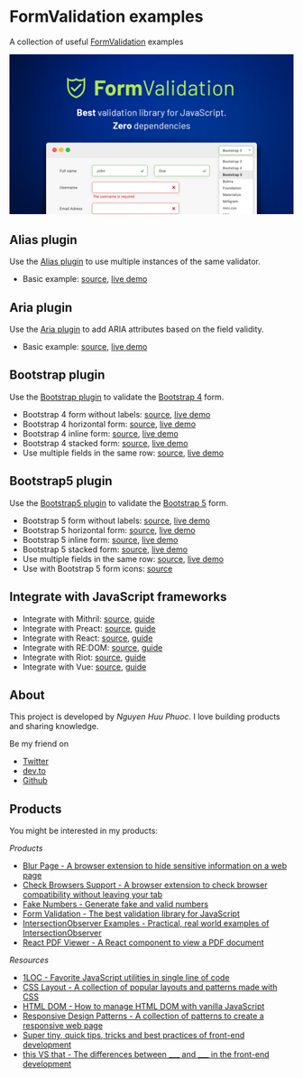 # FormValidation examples

A collection of useful [FormValidation](https://formvalidation.io) examples

![FormValidation](/assets/screenshot.png)

## Alias plugin

Use the [Alias plugin](https://formvalidation.io/guide/plugins/alias) to use multiple instances of the same validator.

* Basic example: [source](plugin-alias/basic.html), [live demo](https://formvalidation.io/guide/plugins/alias)

## Aria plugin

Use the [Aria plugin](https://formvalidation.io/guide/plugins/aria) to add ARIA attributes based on the field validity.

* Basic example: [source](plugin-aria/basic.html), [live demo](https://formvalidation.io/guide/plugins/aria)

## Bootstrap plugin

Use the [Bootstrap plugin](https://formvalidation.io/guide/plugins/bootstrap) to validate the [Bootstrap 4](https://getbootstrap.com) form.

* Bootstrap 4 form without labels: [source](plugin-bootstrap/bootstrap-form-without-labels.html), [live demo](https://formvalidation.io/guide/plugins/bootstrap)
* Bootstrap 4 horizontal form: [source](plugin-bootstrap/bootstrap-horizontal-form.html), [live demo](https://formvalidation.io/guide/plugins/bootstrap)
* Bootstrap 4 inline form: [source](plugin-bootstrap/bootstrap-inline-form.html), [live demo](https://formvalidation.io/guide/plugins/bootstrap)
* Bootstrap 4 stacked form: [source](plugin-bootstrap/bootstrap-stacked-form.html), [live demo](https://formvalidation.io/guide/plugins/bootstrap)
* Use multiple fields in the same row: [source](plugin-bootstrap/bootstrap-multiple-fields-same-row.html), [live demo](https://formvalidation.io/guide/plugins/bootstrap)

## Bootstrap5 plugin

Use the [Bootstrap5 plugin](https://formvalidation.io/guide/plugins/bootstrap5) to validate the [Bootstrap 5](https://getbootstrap.com) form.

* Bootstrap 5 form without labels: [source](plugin-bootstrap5/bootstrap5-form-without-labels.html), [live demo](https://formvalidation.io/guide/plugins/bootstrap5)
* Bootstrap 5 horizontal form: [source](plugin-bootstrap5/bootstrap5-horizontal-form.html), [live demo](https://formvalidation.io/guide/plugins/bootstrap5)
* Bootstrap 5 inline form: [source](plugin-bootstrap5/bootstrap5-inline-form.html), [live demo](https://formvalidation.io/guide/plugins/bootstrap5)
* Bootstrap 5 stacked form: [source](plugin-bootstrap5/bootstrap5-stacked-form.html), [live demo](https://formvalidation.io/guide/plugins/bootstrap5)
* Use multiple fields in the same row: [source](plugin-bootstrap5/bootstrap5-multiple-fields-same-row.html), [live demo](https://formvalidation.io/guide/plugins/bootstrap5)
* Use with Bootstrap 5 form icons: [source](plugin-bootstrap5/bootstrap5-icons.html)

## Integrate with JavaScript frameworks

* Integrate with Mithril: [source](mithril/index.html), [guide](https://formvalidation.io/guide/examples/integrating-with-mithril)
* Integrate with Preact: [source](preact/index.html), [guide](https://formvalidation.io/guide/examples/integrating-with-preact)
* Integrate with React: [source](react/index.html), [guide](https://formvalidation.io/guide/examples/integrating-with-react)
* Integrate with RE:DOM: [source](redom/index.html), [guide](https://formvalidation.io/guide/examples/integrating-with-redom)
* Integrate with Riot: [source](riot/index.html), [guide](https://formvalidation.io/guide/examples/integrating-with-riot)
* Integrate with Vue: [source](vue/index.html), [guide](https://formvalidation.io/guide/examples/integrating-with-vue)

## About

This project is developed by _Nguyen Huu Phuoc_. I love building products and sharing knowledge.

Be my friend on
* [Twitter](https://twitter.com/nghuuphuoc)
* [dev.to](https://dev.to/phuocng)
* [Github](https://github.com/phuoc-ng)

## Products

You might be interested in my products:

_Products_
* [Blur Page - A browser extension to hide sensitive information on a web page](https://blur.page)
* [Check Browsers Support - A browser extension to check browser compatibility without leaving your tab](https://checkbrowsers.support)
* [Fake Numbers - Generate fake and valid numbers](https://fakenumbers.io)
* [Form Validation - The best validation library for JavaScript](https://formvalidation.io)
* [IntersectionObserver Examples - Practical, real world examples of IntersectionObserver](https://intersectionobserver.io)
* [React PDF Viewer - A React component to view a PDF document](https://react-pdf-viewer.dev)

_Resources_
* [1LOC - Favorite JavaScript utilities in single line of code](https://1loc.dev)
* [CSS Layout - A collection of popular layouts and patterns made with CSS](https://csslayout.io)
* [HTML DOM - How to manage HTML DOM with vanilla JavaScript](https://htmldom.dev)
* [Responsive Design Patterns - A collection of patterns to create a responsive web page](https://responsive.page)
* [Super tiny, quick tips, tricks and best practices of front-end development](https://getfrontend.tips)
* [this VS that - The differences between ___ and ___ in the front-end development](https://thisthat.dev)